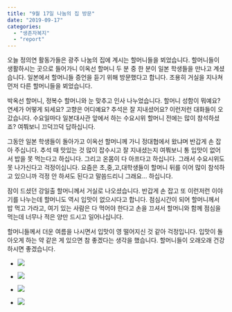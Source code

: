 ```yaml
---
title: "9월 17일 나눔의 집 방문"
date: "2019-09-17"
categories: 
  - "생존자복지"
  - "report"
---
```


오늘 정의연 활동가들은 광주 나눔의 집에 계시는 할머니들을 뵈었습니다. 할머니들이 생활하시는 곳으로 들어가니 이옥선 할머니 두 분 중 한 분이 일본 학생들을 만나고 계셨습니다. 일본에서 할머니들 증언을 듣기 위해 방문했다고 합니다. 조용히 거실을 지나쳐 먼저 다른 할머니들을 뵈었습니다.

박옥선 할머니, 정복수 할머니와 눈 맞추고 인사 나누었습니다. 할머니 성함이 뭐예요? 연세가 어떻게 되세요? 고향은 어디예요? 추석은 잘 지내셨어요? 이런저런 대화들이 오갔습니다. 수요일마다 일본대사관 앞에서 하는 수요시위 할머니 전에는 많이 참석하셨죠? 여쭤보니 끄덕끄덕 답하십니다.

그동안 일본 학생들이 돌아가고 이옥선 할머니께 가니 정대협에서 왔냐며 반갑게 손 잡아 주십니다. 추석 때 맛있는 것 많이 잡수시고 잘 지내셨는지 여쭤보니 통 입맛이 없어서 밥을 못 먹는다고 하십니다. 그리고 온몸이 다 아프다고 하십니다. 그래서 수요시위도 못 나가신다고 걱정이십니다. 요즘은 초,중,고,대학생들이 할머니 뒤를 이어 많이 참석하고 있으니까 걱정 안 하셔도 된다고 말씀드리니 그래요... 하십니다.

잠이 드셨던 강일출 할머니께서 거실로 나오셨습니다. 반갑게 손 잡고 또 이런저런 이야기를 나누는데 할머니도 역시 입맛이 없으시다고 합니다. 점심시간이 되어 할머니께서 밥 먹고 가라고, 여기 있는 사람은 다 먹어야 한다고 손을 끄셔서 할머니와 함께 점심을 먹는데 너무나 적은 양만 드시고 일어나십니다.

할머니들께서 더운 여름을 나시면서 입맛이 영 떨어지신 것 같아 걱정입니다. 입맛이 돌아오게 하는 약 같은 게 있으면 참 좋겠다는 생각을 했습니다. 할머니들이 오래오래 건강하시면 좋겠습니다.

- ![](https://r2.womenandwar.net/2019/09/photo_2019-09-17_16-33-17-768x1024.jpg)
    
- ![](https://r2.womenandwar.net/2019/09/photo_2019-09-17_16-33-21-768x1024.jpg)
    
- ![](https://r2.womenandwar.net/2019/09/photo_2019-09-17_16-33-41-768x1024.jpg)
    
- ![](https://r2.womenandwar.net/2019/09/사본-photo_2019-09-17_16-33-35-835x1024.jpg)

